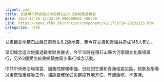 ```yaml
---
layout: post
title: 甘肅舉行默哀儀式悼念積石山6.2級地震遇難者
date: 2023-12-25 12:52:39.000000000 +08:00
link: https://news.rthk.hk/rthk/ch/component/k2/1733710-20231225.htm
categories: rthk
---
```


甘肅臨夏州積石山縣日前發生6.2級地震，至今在甘肅和青海共造成145人死亡。

深切悼念這次地震遇難者默哀儀式，今早10時在積石山縣大河家鎮文化廣場舉行，另外3個受災較重鄉鎮亦同步舉行悼念活動。

中共中央政治局常委、國務院總理李強，日前到甘肅和青海地震災區，視察及指導災後恢復重建等工作，強調要確保受災群眾有地方住、有熱飯吃、不挨凍。
